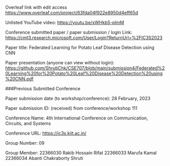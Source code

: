 
Overleaf link with edit access
https://www.overleaf.com/project/63fda04f922e8950d4eff65d

Unlisted YouTube video:
https://youtu.be/xWHkb5-pImM

Conference submitted paper / paper submission / login Link:
https://cmt3.research.microsoft.com/User/Login?ReturnUrl=%2FIC3S2023

Paper title:
Federated Learning for Potato Leaf Disease Detection using CNN

Paper presentation (anyone can view without login):
https://github.com/ShrutiChk/CSE707/blob/main/submission4/Federated%20Learning%20for%20Potato%20Leaf%20Disease%20Detection%20using%20CNN.pdf


###Previous Submitted Conference 

Paper submission date (to workshop/conference):
28 February, 2023

Paper submission ID: (received) from conference/workshop
111

Conference Name:
4th International Conference on Communication, Circuits, and Systems

Conference URL:
https://ic3s.kiit.ac.in/


Group Number:
09

Group Member: 
22366030  Rakib Hossain Rifat
22366033  Marufa Kamal
22366034  Abanti Chakraborty Shruti
